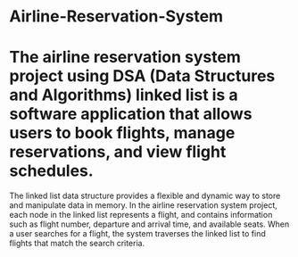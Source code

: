 # Airline-Reservation-System

# The airline reservation system project using DSA (Data Structures and Algorithms) linked list is a software application that allows users to book flights, manage reservations, and view flight schedules. 

The linked list data structure provides a flexible and dynamic way to store and manipulate data in memory. In the airline reservation system project, each node in the linked list represents a flight, and contains information such as flight number, departure and arrival time, and available seats. When a user searches for a flight, the system traverses the linked list to find flights that match the search criteria.
